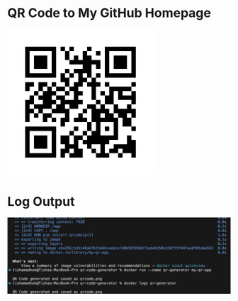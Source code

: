 # QR Code to My GitHub Homepage

![QR Code](qrcode.png)

# Log Output

![Log Output](path_to_log_screenshot.png)
